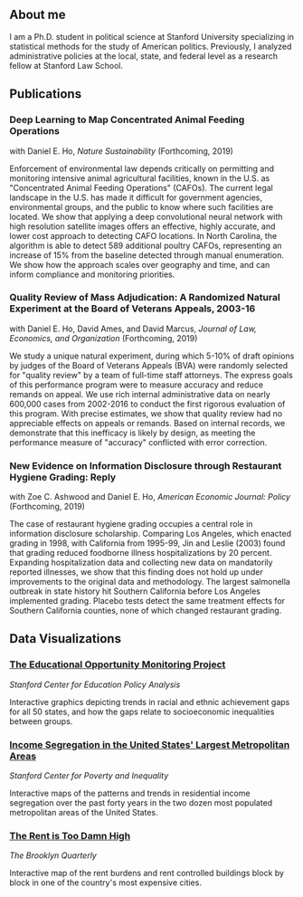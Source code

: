 ## About me

I am a Ph.D. student in political science at Stanford University specializing in statistical methods for the study of American politics. Previously, I analyzed administrative policies at the local, state, and federal level as a research fellow at Stanford Law School.

## Publications

### Deep Learning to Map Concentrated Animal Feeding Operations 
with Daniel E. Ho, _Nature Sustainability_ (Forthcoming, 2019)

Enforcement of environmental law depends critically on permitting and monitoring intensive animal agricultural facilities, known in the U.S. as "Concentrated Animal Feeding Operations" (CAFOs).  The current legal landscape in the U.S. has made it difficult for government agencies, environmental groups, and the public to know where such facilities are located. We show that applying a deep convolutional neural network with high resolution satellite images offers an effective, highly accurate, and lower cost approach to detecting CAFO locations. In North Carolina, the algorithm is able to detect 589 additional poultry CAFOs, representing an increase of 15\% from the baseline detected through manual enumeration.  We show how the approach scales over geography and time, and can inform compliance and monitoring priorities. 

### Quality Review of Mass Adjudication: A Randomized Natural Experiment at the Board of Veterans Appeals, 2003-16
with Daniel E. Ho, David Ames, and David Marcus, _Journal of Law, Economics, and Organization_ (Forthcoming, 2019)

We study a unique natural experiment, during which 5-10% of draft opinions by judges of the Board of Veterans Appeals (BVA) were randomly selected for "quality review" by a team of full-time staff attorneys.  The express goals of this performance program were to measure accuracy and reduce remands on appeal. We use rich internal administrative data on nearly 600,000 cases from 2002-2016 to conduct the first rigorous evaluation of this program.  With precise estimates, we show that quality review had no appreciable effects on appeals or remands.  Based on internal records, we demonstrate that this inefficacy is likely by design, as meeting the performance measure of "accuracy" conflicted with error correction.  

### New Evidence on Information Disclosure through Restaurant Hygiene Grading: Reply
with Zoe C. Ashwood and Daniel E. Ho, _American Economic Journal: Policy_ (Forthcoming, 2019)

The case of restaurant hygiene grading occupies a central role in information disclosure scholarship.  Comparing Los Angeles, which enacted grading in 1998, with California from 1995-99, Jin and Leslie (2003) found that grading reduced foodborne illness hospitalizations by 20 percent. Expanding hospitalization data and collecting new data on mandatorily reported illnesses, we show that this finding does not hold up under improvements to the original data and methodology. The largest salmonella outbreak in state history hit Southern California before Los Angeles implemented grading.  Placebo tests detect the same treatment effects for Southern California counties, none of which changed restaurant grading.

## Data Visualizations

### [The Educational Opportunity Monitoring Project](https://cepa.stanford.edu/educational-opportunity-monitoring-project/achievement-gaps/race/)

_Stanford Center for Education Policy Analysis_

Interactive graphics depicting trends in racial and ethnic achievement gaps for all 50 states, and how the gaps relate to socioeconomic inequalities between groups.

### [Income Segregation in the United States' Largest Metropolitan Areas](http://web.stanford.edu/group/scspi/income-segregation-maps/metros.html?page=0)

_Stanford Center for Poverty and Inequality_

Interactive maps of the patterns and trends in residential income segregation over the past forty years in the two dozen most populated metropolitan areas of the United States.

### [The Rent is Too Damn High](http://brooklynquarterly.org/the-rent-is-too-damn-high-nyc-rent-vs-income-zip-by-zip/)

_The Brooklyn Quarterly_

Interactive map of the rent burdens and rent controlled buildings block by block in one of the country's most expensive cities.